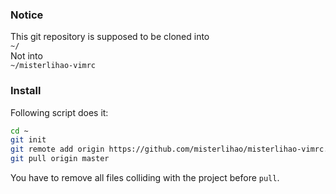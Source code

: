 ### Notice

This git repository is supposed to be cloned into  
`~/`  
Not into  
`~/misterlihao-vimrc`

### Install

Following script does it:
```bash
cd ~
git init
git remote add origin https://github.com/misterlihao/misterlihao-vimrc.git
git pull origin master
```
You have to remove all files colliding with the project before `pull`.
